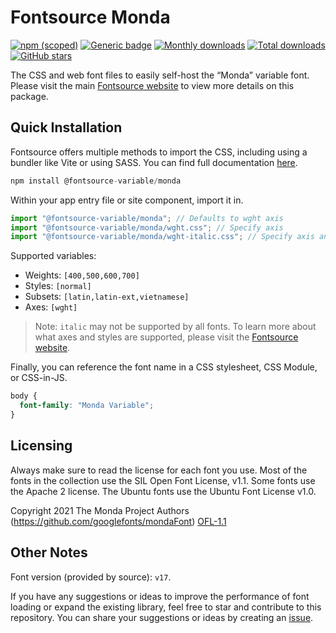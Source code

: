 # Fontsource Monda

[![npm (scoped)](https://img.shields.io/npm/v/@fontsource-variable/monda?color=brightgreen)](https://www.npmjs.com/package/@fontsource-variable/monda) [![Generic badge](https://img.shields.io/badge/fontsource-passing-brightgreen)](https://github.com/fontsource/fontsource) [![Monthly downloads](https://badgen.net/npm/dm/@fontsource-variable/monda)](https://github.com/fontsource/fontsource) [![Total downloads](https://badgen.net/npm/dt/@fontsource-variable/monda)](https://github.com/fontsource/fontsource) [![GitHub stars](https://img.shields.io/github/stars/fontsource/fontsource.svg?style=social&label=Star)](https://github.com/fontsource/fontsource/stargazers)

The CSS and web font files to easily self-host the “Monda” variable font. Please visit the main [Fontsource website](https://fontsource.org/fonts/monda) to view more details on this package.

## Quick Installation

Fontsource offers multiple methods to import the CSS, including using a bundler like Vite or using SASS. You can find full documentation [here](https://fontsource.org/docs/getting-started/introduction).

```javascript
npm install @fontsource-variable/monda
```

Within your app entry file or site component, import it in.

```javascript
import "@fontsource-variable/monda"; // Defaults to wght axis
import "@fontsource-variable/monda/wght.css"; // Specify axis
import "@fontsource-variable/monda/wght-italic.css"; // Specify axis and style
```

Supported variables:
- Weights: `[400,500,600,700]`
- Styles: `[normal]`
- Subsets: `[latin,latin-ext,vietnamese]`
- Axes: `[wght]`

> Note: `italic` may not be supported by all fonts. To learn more about what axes and styles are supported, please visit the [Fontsource website](https://fontsource.org/fonts/monda).

Finally, you can reference the font name in a CSS stylesheet, CSS Module, or CSS-in-JS.

```css
body {
  font-family: "Monda Variable";
}
```

## Licensing
Always make sure to read the license for each font you use. Most of the fonts in the collection use the SIL Open Font License, v1.1. Some fonts use the Apache 2 license. The Ubuntu fonts use the Ubuntu Font License v1.0.

Copyright 2021 The Monda Project Authors (https://github.com/googlefonts/mondaFont)
[OFL-1.1](http://scripts.sil.org/OFL)

## Other Notes
Font version (provided by source): `v17`.

If you have any suggestions or ideas to improve the performance of font loading or expand the existing library, feel free to star and contribute to this repository. You can share your suggestions or ideas by creating an [issue](https://github.com/fontsource/fontsource/issues).